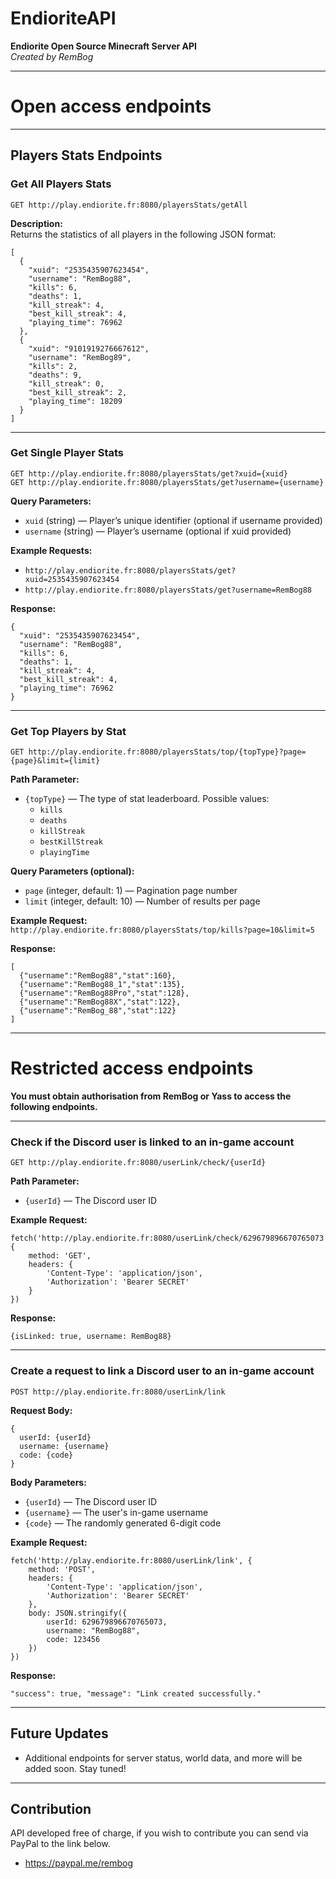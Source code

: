 # EndioriteAPI

**Endiorite Open Source Minecraft Server API**  
*Created by RemBog*

---
# Open access endpoints

---

## Players Stats Endpoints

### Get All Players Stats

```
GET http://play.endiorite.fr:8080/playersStats/getAll
```

**Description:**  
Returns the statistics of all players in the following JSON format:

```
[
  {
    "xuid": "2535435907623454",
    "username": "RemBog88",
    "kills": 6,
    "deaths": 1,
    "kill_streak": 4,
    "best_kill_streak": 4,
    "playing_time": 76962
  },
  {
    "xuid": "9101919276667612",
    "username": "RemBog89",
    "kills": 2,
    "deaths": 9,
    "kill_streak": 0,
    "best_kill_streak": 2,
    "playing_time": 18209
  }
]
```

---

### Get Single Player Stats

```
GET http://play.endiorite.fr:8080/playersStats/get?xuid={xuid}
GET http://play.endiorite.fr:8080/playersStats/get?username={username}
```

**Query Parameters:**  
- `xuid` (string) — Player’s unique identifier (optional if username provided)  
- `username` (string) — Player’s username (optional if xuid provided)

**Example Requests:**  
- `http://play.endiorite.fr:8080/playersStats/get?xuid=2535435907623454`  
- `http://play.endiorite.fr:8080/playersStats/get?username=RemBog88`

**Response:**

```
{
  "xuid": "2535435907623454",
  "username": "RemBog88",
  "kills": 6,
  "deaths": 1,
  "kill_streak": 4,
  "best_kill_streak": 4,
  "playing_time": 76962
}
```

---

### Get Top Players by Stat

```
GET http://play.endiorite.fr:8080/playersStats/top/{topType}?page={page}&limit={limit}
```

**Path Parameter:**  
- `{topType}` — The type of stat leaderboard. Possible values:  
  - `kills`  
  - `deaths`  
  - `killStreak`  
  - `bestKillStreak`  
  - `playingTime`

**Query Parameters (optional):**  
- `page` (integer, default: 1) — Pagination page number  
- `limit` (integer, default: 10) — Number of results per page

**Example Request:**  
`http://play.endiorite.fr:8080/playersStats/top/kills?page=10&limit=5`

**Response:**

```
[
  {"username":"RemBog88","stat":160},
  {"username":"RemBog88_1","stat":135},
  {"username":"RemBog88Pro","stat":128},
  {"username":"RemBog88X","stat":122},
  {"username":"RemBog_88","stat":122}
]
```

---
# Restricted access endpoints
**You must obtain authorisation from RemBog or Yass to access the following endpoints.**

---

### Check if the Discord user is linked to an in-game account

```
GET http://play.endiorite.fr:8080/userLink/check/{userId}
```

**Path Parameter:**
- `{userId}` — The Discord user ID

**Example Request:**  
```
fetch('http://play.endiorite.fr:8080/userLink/check/629679896670765073', {
    method: 'GET',
    headers: {
        'Content-Type': 'application/json',
        'Authorization': 'Bearer SECRET'
    }
})
```

**Response:**

```
{isLinked: true, username: RemBog88}
```

---

### Create a request to link a Discord user to an in-game account

```
POST http://play.endiorite.fr:8080/userLink/link
```

**Request Body:**
```
{
  userId: {userId}
  username: {username}
  code: {code}
}
```

**Body Parameters:**
- `{userId}` — The Discord user ID
- `{username}` — The user's in-game username
- `{code}` — The randomly generated 6-digit code

**Example Request:**  
```
fetch('http://play.endiorite.fr:8080/userLink/link', {
    method: 'POST',
    headers: {
        'Content-Type': 'application/json',
        'Authorization': 'Bearer SECRET'
    },
    body: JSON.stringify({
        userId: 629679896670765073,
        username: "RemBog88",
        code: 123456
    })
})
```

**Response:**

```
"success": true, "message": "Link created successfully."
```

---

## Future Updates

- Additional endpoints for server status, world data, and more will be added soon. Stay tuned!

---

## Contribution
API developed free of charge, if you wish to contribute you can send via PayPal to the link below.

- https://paypal.me/rembog
